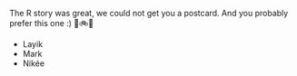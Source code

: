 The R story was great, we could not get you a postcard. And you probably prefer this one :) 
🍅🚲🍻

* Layik
* Mark
* Nikée
